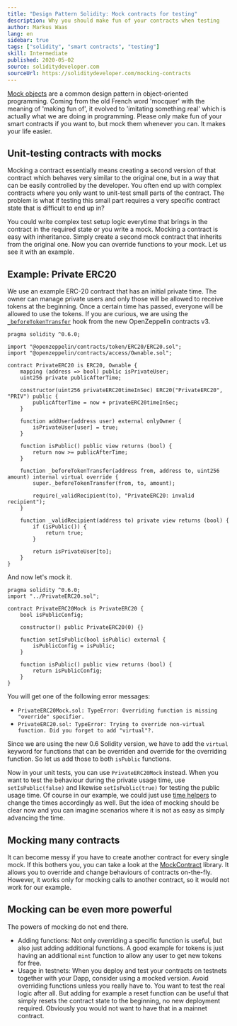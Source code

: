 ```yaml
---
title: "Design Pattern Solidity: Mock contracts for testing"
description: Why you should make fun of your contracts when testing
author: Markus Waas
lang: en
sidebar: true
tags: ["solidity", "smart contracts", "testing"]
skill: Intermediate
published: 2020-05-02
source: soliditydeveloper.com
sourceUrl: https://soliditydeveloper.com/mocking-contracts
---
```


[Mock objects](https://en.wikipedia.org/wiki/Mock_object) are a common design pattern in object-oriented programming. Coming from the old French word 'mocquer' with the meaning of 'making fun of', it evolved to 'imitating something real' which is actually what we are doing in programming. Please only make fun of your smart contracts if you want to, but mock them whenever you can. It makes your life easier.

## Unit-testing contracts with mocks

Mocking a contract essentially means creating a second version of that contract which behaves very similar to the original one, but in a way that can be easily controlled by the developer. You often end up with complex contracts where you only want to unit-test small parts of the contract. The problem is what if testing this small part requires a very specific contract state that is difficult to end up in?

You could write complex test setup logic everytime that brings in the contract in the required state or you write a mock. Mocking a contract is easy with inheritance. Simply create a second mock contract that inherits from the original one. Now you can override functions to your mock. Let us see it with an example.

## Example: Private ERC20

We use an example ERC-20 contract that has an initial private time. The owner can manage private users and only those will be allowed to receive tokens at the beginning. Once a certain time has passed, everyone will be allowed to use the tokens. If you are curious, we are using the [`_beforeTokenTransfer`](https://docs.openzeppelin.com/contracts/3.x/extending-contracts#using-hooks) hook from the new OpenZeppelin contracts v3.

```
pragma solidity ^0.6.0;

import "@openzeppelin/contracts/token/ERC20/ERC20.sol";
import "@openzeppelin/contracts/access/Ownable.sol";

contract PrivateERC20 is ERC20, Ownable {
    mapping (address => bool) public isPrivateUser;
    uint256 private publicAfterTime;

    constructor(uint256 privateERC20timeInSec) ERC20("PrivateERC20", "PRIV") public {
        publicAfterTime = now + privateERC20timeInSec;
    }

    function addUser(address user) external onlyOwner {
        isPrivateUser[user] = true;
    }

    function isPublic() public view returns (bool) {
        return now >= publicAfterTime;
    }

    function _beforeTokenTransfer(address from, address to, uint256 amount) internal virtual override {
        super._beforeTokenTransfer(from, to, amount);

        require(_validRecipient(to), "PrivateERC20: invalid recipient");
    }

    function _validRecipient(address to) private view returns (bool) {
        if (isPublic()) {
            return true;
        }

        return isPrivateUser[to];
    }
}
```

And now let's mock it.

```
pragma solidity ^0.6.0;
import "../PrivateERC20.sol";

contract PrivateERC20Mock is PrivateERC20 {
    bool isPublicConfig;

    constructor() public PrivateERC20(0) {}

    function setIsPublic(bool isPublic) external {
        isPublicConfig = isPublic;
    }

    function isPublic() public view returns (bool) {
        return isPublicConfig;
    }
}
```

You will get one of the following error messages:

- `PrivateERC20Mock.sol: TypeError: Overriding function is missing "override" specifier.`
- `PrivateERC20.sol: TypeError: Trying to override non-virtual function. Did you forget to add "virtual"?.`

Since we are using the new 0.6 Solidity version, we have to add the `virtual` keyword for functions that can be overriden and override for the overriding function. So let us add those to both `isPublic` functions.

Now in your unit tests, you can use `PrivateERC20Mock` instead. When you want to test the behaviour during the private usage time, use `setIsPublic(false)` and likewise `setIsPublic(true)` for testing the public usage time. Of course in our example, we could just use [time helpers](https://docs.openzeppelin.com/test-helpers/0.5/api#increase) to change the times accordingly as well. But the idea of mocking should be clear now and you can imagine scenarios where it is not as easy as simply advancing the time.

## Mocking many contracts

It can become messy if you have to create another contract for every single mock. If this bothers you, you can take a look at the [MockContract](https://github.com/gnosis/mock-contract) library. It allows you to override and change behaviours of contracts on-the-fly. However, it works only for mocking calls to another contract, so it would not work for our example.

## Mocking can be even more powerful

The powers of mocking do not end there.

- Adding functions: Not only overriding a specific function is useful, but also just adding additional functions. A good example for tokens is just having an additional `mint` function to allow any user to get new tokens for free.
- Usage in testnets: When you deploy and test your contracts on testnets together with your Dapp, consider using a mocked version. Avoid overriding functions unless you really have to. You want to test the real logic after all. But adding for example a reset function can be useful that simply resets the contract state to the beginning, no new deployment required. Obviously you would not want to have that in a mainnet contract.
